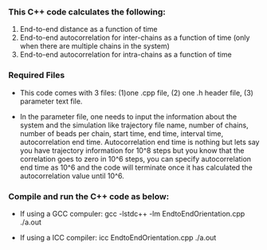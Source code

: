 ### This C++ code calculates the following:

1) End-to-end distance as a function of time
2) End-to-end autocorrelation for inter-chains as a function of time (only when there are multiple chains in the system)
3) End-to-end autocorrelation for intra-chains as a function of time

### Required Files

* This code comes with 3 files: (1)one .cpp file, (2) one .h header file, (3) parameter text file.  

* In the parameter file, one needs to input the information about the system and the simulation like trajectory file name, number of chains, number of beads per chain, start time, end time, interval time, autocorrelation end time.  Autocorrelation end time is nothing but lets say you have trajectory information for 10^8 steps but you know that the correlation goes to zero in 10^6 steps, you can specify autocorrelation end time as 10^6 and the code will terminate once it has calculated the autocorrelation value until 10^6.

### Compile and run the C++ code as below:

* If using a GCC compuler:
    gcc -lstdc++ -lm  EndtoEndOrientation.cpp
    ./a.out
    
* If using a ICC compiler:
    icc EndtoEndOrientation.cpp
    ./a.out

